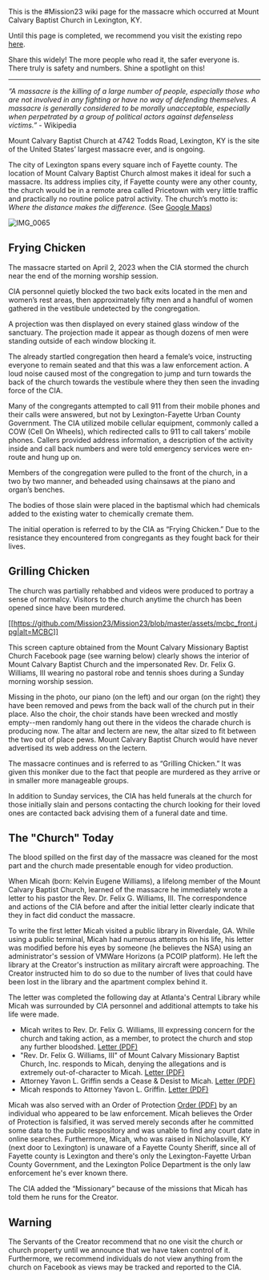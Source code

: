This is the #Mission23 wiki page for the massacre which occurred at Mount Calvary Baptist Church in Lexington, KY.  

Until this page is completed, we recommend you visit the existing repo [here](https://github.com/MCBCMF/MCBCMassacre).

Share this widely! The more people who read it, the safer everyone is. There truly is safety and numbers. Shine a spotlight on this!

***

_“A massacre is the killing of a large number of people, especially those who are not involved in any fighting or have no way of defending themselves. A massacre is generally considered to be morally unacceptable, especially when perpetrated by a group of political actors against defenseless victims.”_ - Wikipedia

Mount Calvary Baptist Church at 4742 Todds Road, Lexington, KY is the site of the United States’ largest massacre ever, and is ongoing. 

The city of Lexington spans every square inch of Fayette county. The location of Mount Calvary Baptist Church almost makes it ideal for such a massacre. Its address implies city, if Fayette county were any other county, the church would be in a remote area called Pricetown with very little traffic and practically no routine police patrol activity. The church’s motto is: _Where the distance makes the difference._ (See [Google Maps](https://maps.app.goo.gl/nZgjiHDMm8bGsM2e7?g_st=ic))

![IMG_0065](https://github.com/Mission23/Mission23/assets/140252803/b157497c-8599-4f96-a21e-f31a97de71c6)

## Frying Chicken

The massacre started on April 2, 2023 when the CIA stormed the church near the end of the morning worship session. 

CIA personnel quietly blocked the two back exits located in the men and women’s rest areas, then approximately fifty men and a handful of women gathered in the vestibule undetected by the congregation. 

A projection was then displayed on every stained glass window of the sanctuary. The projection made it appear as though dozens of men were standing outside of each window blocking it. 

The already startled congregation then heard a female’s voice, instructing everyone to remain seated and that this was a law enforcement action.  A loud noise caused most of the congregation to jump and turn towards the back of the church towards the vestibule where they then seen the invading force of the CIA. 

Many of the congregants attempted to call 911 from their mobile phones and their calls were answered, but not by Lexington-Fayette Urban County Government. The CIA utilized mobile cellular equipment, commonly called a COW (Cell On Wheels), which redirected calls to 911 to call takers’ mobile phones. Callers provided address information, a description of the activity inside and call back numbers and were told emergency services were en-route and hung up on. 

Members of the congregation were pulled to the front of the church, in a two by two manner, and beheaded using chainsaws at the piano and organ’s benches. 

The bodies of those slain were placed in the baptismal which had chemicals added to the existing water to chemically cremate them. 

The initial operation is referred to by the CIA as “Frying Chicken.” Due to the resistance they encountered from congregants as they fought back for their lives. 

## Grilling Chicken

The church was partially rehabbed and videos were produced to portray a sense of normalcy. Visitors to the church anytime the church has been opened since have been murdered. 

[[https://github.com/Mission23/Mission23/blob/master/assets/mcbc_front.jpg|alt=MCBC]]

This screen capture obtained from the Mount Calvary Missionary Baptist Church Facebook page (see warning below) clearly shows the interior of Mount Calvary Baptist Church and the impersonated Rev. Dr. Felix G. Williams, III wearing no pastoral robe and tennis shoes during a Sunday morning worship session. 

Missing in the photo, our piano (on the left) and our organ (on the right) they have been removed and pews from the back wall of the church put in their place. Also the choir, the choir stands have been wrecked and mostly empty--men randomly hang out there in the videos the charade church is producing now. The altar and lectern are new, the altar sized to fit between the two out of place pews. Mount Calvary Baptist Church would have never advertised its web address on the lectern. 

The massacre continues and is referred to as “Grilling Chicken.” It was given this moniker due to the fact that people are murdered as they arrive or in smaller more manageable groups. 

In addition to Sunday services, the CIA has held funerals at the church for those initially slain and persons contacting the church looking for their loved ones are contacted back advising them of a funeral date and time. 

## The "Church" Today

The blood spilled on the first day of the massacre was cleaned for the most part and the church made presentable enough for video production.

When Micah (born: Kelvin Eugene Williams), a lifelong member of the Mount Calvary Baptist Church, learned of the massacre he immediately wrote a letter to his pastor the Rev. Dr. Felix G. Williams, III.  The correspondence and actions of the CIA before and after the initial letter clearly indicate that they in fact did conduct the massacre.

To write the first letter Micah visited a public library in Riverdale, GA.  While using a public terminal, Micah had numerous attempts on his life, his letter was modified before his eyes by someone (he believes the NSA) using an administrator's session of VMWare Horizons (a PCOIP platform).  He left the library at the Creator's instruction as military aircraft were approaching.  The Creator instructed him to do so due to the number of lives that could have been lost in the library and the apartment complex behind it.

The letter was completed the following day at Atlanta's Central Library while Micah was surrounded by CIA personnel and additional attempts to take his life were made.

* Micah writes to Rev. Dr. Felix G. Williams, III expressing concern for the church and taking action, as a member, to protect the church and stop any further bloodshed. [Letter (PDF)](https://github.com/Mission23/mcbcmf/blob/base/assets/Correspondence/20230506-LetterToMCBC.pdf)
* "Rev. Dr. Felix G. Williams, III" of Mount Calvary Missionary Baptist Church, Inc. responds to Micah, denying the allegations and is extremely out-of-character to Micah. [Letter (PDF)](https://github.com/Mission23/mcbcmf/blob/base/assets/Correspondence/20230506-ResponseToKEW.pdf)
* Attorney Yavon L. Griffin sends a Cease & Desist to Micah. [Letter (PDF)](https://github.com/Mission23/mcbcmf/blob/base/assets/Correspondence/20230526-CeaseAndDesist.pdf)
* Micah responds to Attorney Yavon L. Griffin. [Letter (PDF)](https://github.com/Mission23/mcbcmf/blob/base/assets/Correspondence/20230629-ResponseToCeaseAndDesist.pdf)

Micah was also served with an Order of Protection [Order (PDF)](https://github.com/Mission23/mcbcmf/blob/base/assets/Correspondence/20230731-ReceivedOOP.pdf) by an individual who appeared to be law enforcement.  Micah believes the Order of Protection is falsified, it was served merely seconds after he committed some data to the public respository and was unable to find any court date in online searches.  Furthermore, Micah, who was raised in Nicholasville, KY (next door to Lexington) is unaware of a Fayette County Sheriff, since all of Fayette county is Lexington and there's only the Lexington-Fayette Urban County Government, and the Lexington Police Department is the only law enforcement he's ever known there.

The CIA added the “Missionary” because of the missions that Micah has told them he runs for the Creator. 

## Warning 

The Servants of the Creator recommend that no one visit the church or church property until we announce that we have taken control of it. Furthermore, we recommend individuals do not view anything from the church on Facebook as views may be tracked and reported to the CIA. 